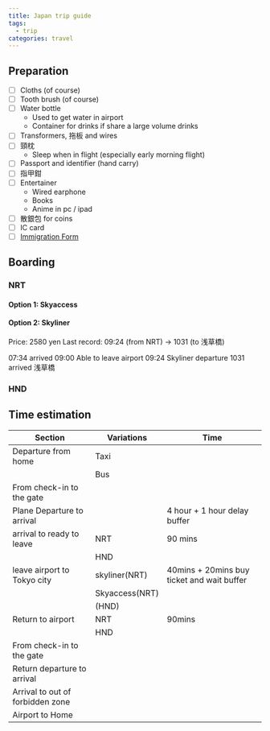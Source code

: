 ```yaml
---
title: Japan trip guide
tags:
  - trip
categories: travel
---
```


## Preparation

- [ ] Cloths (of course)
- [ ] Tooth brush (of course)
- [ ] Water bottle
	- Used to get water in airport
	- Container for drinks if share a large volume drinks
- [ ] Transformers, 拖板 and wires
- [ ] 頸枕
	- Sleep when in flight (especially early morning flight)
- [ ] Passport and identifier (hand carry)
- [ ] 指甲鉗
- [ ] Entertainer
	- Wired earphone
	- Books
	- Anime in pc / ipad
- [ ] 散銀包 for coins
- [ ] IC card
- [ ] [Immigration Form](https://www.vjw.digital.go.jp/main/#/vjwplo001)

## Boarding

### NRT

#### Option 1: Skyaccess

#### Option 2: Skyliner

Price: 2580 yen
Last record: 09:24 (from NRT) → 1031 (to 浅草橋)

07:34 arrived 09:00 Able to leave airport 09:24 Skyliner departure 1031 arrived 浅草橋

### HND

## Time estimation

| Section                          | Variations     | Time                                       |
| -------------------------------- | -------------- | ------------------------------------------ |
| Departure from home              | Taxi           |                                            |
|                                  | Bus            |                                            |
| From check-in to the gate        |                |                                            |
| Plane Departure to arrival       |                | 4 hour + 1 hour delay buffer               |
| arrival to ready to leave        | NRT            | 90 mins                                    |
|                                  | HND            |                                            |
| leave airport to Tokyo city      | skyliner(NRT)  | 40mins + 20mins buy ticket and wait buffer |
|                                  | Skyaccess(NRT) |                                            |
|                                  | (HND)          |                                            |
| Return to airport                | NRT            | 90mins                                     |
|                                  | HND            |                                            |
| From check-in to the gate        |                |                                            |
| Return departure to arrival      |                |                                            |
| Arrival to out of forbidden zone |                |                                            |
| Airport to Home                  |                |                                            |
